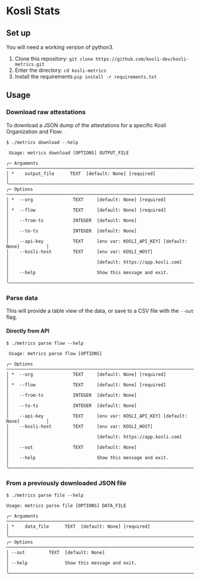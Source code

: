 # Kosli Stats

## Set up

You will need a working version of python3.

1. Clone this repository: `git clone https://github.com/kosli-dev/kosli-metrics.git`
2. Enter the directory: `cd kosli-metrics`
3. Install the requirements `pip install -r requirements.txt`

## Usage

### Download raw attestations

To download a JSON dump of the attestations for a specific Kosli Organization and Flow:

```
$ ./metrics download --help

 Usage: metrics download [OPTIONS] OUTPUT_FILE

╭─ Arguments ───────────────────────────────────────────────────────────────────────╮
│ *    output_file      TEXT  [default: None] [required]                            │
╰───────────────────────────────────────────────────────────────────────────────────╯
╭─ Options ─────────────────────────────────────────────────────────────────────────╮
│ *  --org               TEXT     [default: None] [required]                        │
│ *  --flow              TEXT     [default: None] [required]                        │
│    --from-ts           INTEGER  [default: None]                                   │
│    --to-ts             INTEGER  [default: None]                                   │
│    --api-key           TEXT     [env var: KOSLI_API_KEY] [default: None]          │
│    --kosli-host        TEXT     [env var: KOSLI_HOST]                             │
│                                 [default: https://app.kosli.com]                  │
│    --help                       Show this message and exit.                       │
╰───────────────────────────────────────────────────────────────────────────────────╯
```

### Parse data

This will provide a table view of the data, or save to a CSV file with the `--out` flag.

#### Directly from API

```
$ ./metrics parse flow --help

 Usage: metrics parse flow [OPTIONS]

╭─ Options ─────────────────────────────────────────────────────────────────────────╮
│ *  --org               TEXT     [default: None] [required]                        │
│ *  --flow              TEXT     [default: None] [required]                        │
│    --from-ts           INTEGER  [default: None]                                   │
│    --to-ts             INTEGER  [default: None]                                   │
│    --api-key           TEXT     [env var: KOSLI_API_KEY] [default: None]          │
│    --kosli-host        TEXT     [env var: KOSLI_HOST]                             │
│                                 [default: https://app.kosli.com]                  │
│    --out               TEXT     [default: None]                                   │
│    --help                       Show this message and exit.                       │
╰───────────────────────────────────────────────────────────────────────────────────╯
```

### From a previously downloaded JSON file

```
$ ./metrics parse file --help

Usage: metrics parse file [OPTIONS] DATA_FILE

╭─ Arguments ───────────────────────────────────────────────────────────────────────╮
│ *    data_file      TEXT  [default: None] [required]                              │
╰───────────────────────────────────────────────────────────────────────────────────╯
╭─ Options ─────────────────────────────────────────────────────────────────────────╮
│ --out         TEXT  [default: None]                                               │
│ --help              Show this message and exit.                                   │
╰───────────────────────────────────────────────────────────────────────────────────╯
```